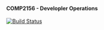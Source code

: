 #### COMP2156 - Developler Operations


[![Build Status](https://app.travis-ci.com/authenthicc93/comp2156.svg?token=VmLoqZvp3CNDsqA6wiJt&branch=main)](https://app.travis-ci.com/authenthicc93/comp2156)